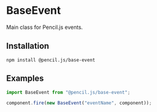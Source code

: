 # BaseEvent

Main class for Pencil.js events.


## Installation

    npm install @pencil.js/base-event


## Examples

```js
import BaseEvent from "@pencil.js/base-event";

component.fire(new BaseEvent("eventName", component));
```